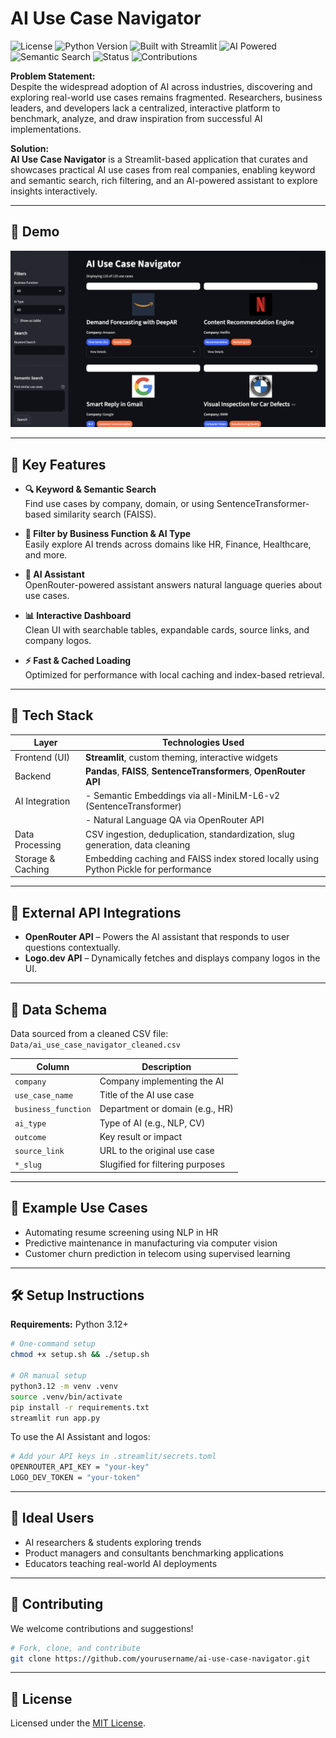 # AI Use Case Navigator

![License](https://img.shields.io/badge/License-MIT-blue.svg)
![Python Version](https://img.shields.io/badge/Python-3.12%2B-blue)
![Built with Streamlit](https://img.shields.io/badge/Built%20with-Streamlit-orange)
![AI Powered](https://img.shields.io/badge/AI%20Assistant-OpenRouter-red)
![Semantic Search](https://img.shields.io/badge/Semantic%20Search-SentenceTransformer-blueviolet)
![Status](https://img.shields.io/badge/Status-Active-brightgreen)
![Contributions](https://img.shields.io/badge/Contributions-Welcome-ff69b4)

**Problem Statement:**  
Despite the widespread adoption of AI across industries, discovering and exploring real-world use cases remains fragmented. Researchers, business leaders, and developers lack a centralized, interactive platform to benchmark, analyze, and draw inspiration from successful AI implementations.

**Solution:**  
**AI Use Case Navigator** is a Streamlit-based application that curates and showcases practical AI use cases from real companies, enabling keyword and semantic search, rich filtering, and an AI-powered assistant to explore insights interactively.

---

## 📸 Demo

![AI Use Case Navigator Demo](assets/Demo.png)

---

## 🔧 Key Features

- **🔍 Keyword & Semantic Search**  
  Find use cases by company, domain, or using SentenceTransformer-based similarity search (FAISS).

- **🧠 Filter by Business Function & AI Type**  
  Easily explore AI trends across domains like HR, Finance, Healthcare, and more.

- **💬 AI Assistant**  
  OpenRouter-powered assistant answers natural language queries about use cases.

- **📊 Interactive Dashboard**  
  Clean UI with searchable tables, expandable cards, source links, and company logos.

- **⚡ Fast & Cached Loading**  
  Optimized for performance with local caching and index-based retrieval.

---

## 🧱 Tech Stack

| Layer             | Technologies Used                                                                 |
|------------------|------------------------------------------------------------------------------------|
| Frontend (UI)      | **Streamlit**, custom theming, interactive widgets                                 |
| Backend            | **Pandas**, **FAISS**, **SentenceTransformers**, **OpenRouter API**                |
| AI Integration	   |   - Semantic Embeddings via all-MiniLM-L6-v2 (SentenceTransformer)                 |
|                    |   - Natural Language QA via OpenRouter API                                        |
| Data Processing	   | CSV ingestion, deduplication, standardization, slug generation, data cleaning      |
| Storage & Caching	 | Embedding caching and FAISS index stored locally using Python Pickle for performance |
---

## 🔌 External API Integrations

- **OpenRouter API** – Powers the AI assistant that responds to user questions contextually.
- **Logo.dev API** – Dynamically fetches and displays company logos in the UI.

---

## 📂 Data Schema

Data sourced from a cleaned CSV file:  
`Data/ai_use_case_navigator_cleaned.csv`

| Column                 | Description                         |
|------------------------|-------------------------------------|
| `company`              | Company implementing the AI         |
| `use_case_name`        | Title of the AI use case            |
| `business_function`    | Department or domain (e.g., HR)     |
| `ai_type`              | Type of AI (e.g., NLP, CV)          |
| `outcome`              | Key result or impact                |
| `source_link`          | URL to the original use case        |
| `*_slug`               | Slugified for filtering purposes    |

---

## 🧠 Example Use Cases

- Automating resume screening using NLP in HR  
- Predictive maintenance in manufacturing via computer vision  
- Customer churn prediction in telecom using supervised learning  

---

## 🛠️ Setup Instructions

**Requirements:** Python 3.12+

```bash
# One-command setup
chmod +x setup.sh && ./setup.sh

# OR manual setup
python3.12 -m venv .venv
source .venv/bin/activate
pip install -r requirements.txt
streamlit run app.py
```

To use the AI Assistant and logos:
```bash
# Add your API keys in .streamlit/secrets.toml
OPENROUTER_API_KEY = "your-key"
LOGO_DEV_TOKEN = "your-token"
```

---

## 💼 Ideal Users

- AI researchers & students exploring trends
- Product managers and consultants benchmarking applications
- Educators teaching real-world AI deployments

---

## 🤝 Contributing

We welcome contributions and suggestions!

```bash
# Fork, clone, and contribute
git clone https://github.com/yourusername/ai-use-case-navigator.git
```

---

## 📄 License

Licensed under the [MIT License](LICENSE).